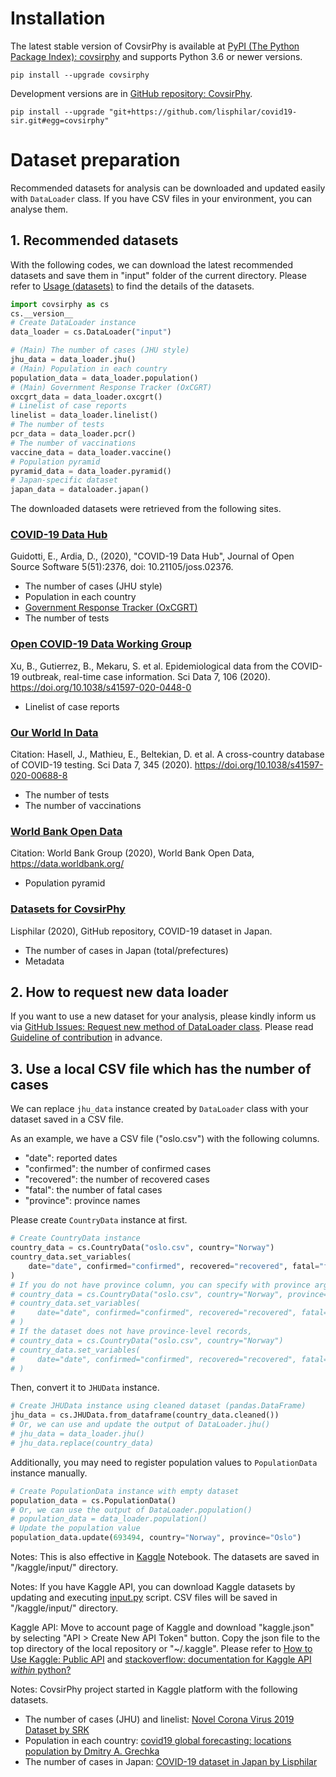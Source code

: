 # Installation
The latest stable version of CovsirPhy is available at [PyPI (The Python Package Index): covsirphy](https://pypi.org/project/covsirphy/) and supports Python 3.6 or newer versions.

```
pip install --upgrade covsirphy
```

Development versions are in [GitHub repository: CovsirPhy](https://github.com/lisphilar/covid19-sir).

```
pip install --upgrade "git+https://github.com/lisphilar/covid19-sir.git#egg=covsirphy"
```

# Dataset preparation
Recommended datasets for analysis can be downloaded and updated easily with `DataLoader` class. If you have CSV files in your environment, you can analyse them.

## 1. Recommended datasets
With the following codes,  we can download the latest recommended datasets and save them in "input" folder of the current directory. Please refer to [Usage (datasets)](https://lisphilar.github.io/covid19-sir/usage_dataset.html) to find the details of the datasets.

```Python
import covsirphy as cs
cs.__version__
# Create DataLoader instance
data_loader = cs.DataLoader("input")
```

```Python
# (Main) The number of cases (JHU style)
jhu_data = data_loader.jhu()
# (Main) Population in each country
population_data = data_loader.population()
# (Main) Government Response Tracker (OxCGRT)
oxcgrt_data = data_loader.oxcgrt()
# Linelist of case reports
linelist = data_loader.linelist()
# The number of tests
pcr_data = data_loader.pcr()
# The number of vaccinations
vaccine_data = data_loader.vaccine()
# Population pyramid
pyramid_data = data_loader.pyramid()
# Japan-specific dataset
japan_data = dataloader.japan()
```

The downloaded datasets were retrieved from the following sites.

### [COVID-19 Data Hub](https://covid19datahub.io/)
Guidotti, E., Ardia, D., (2020), "COVID-19 Data Hub", Journal of Open Source Software 5(51):2376, doi: 10.21105/joss.02376.

- The number of cases (JHU style)
- Population in each country
- [Government Response Tracker (OxCGRT)](https://github.com/OxCGRT/covid-policy-tracker)
- The number of tests

### [Open COVID-19 Data Working Group](https://github.com/beoutbreakprepared/nCoV2019)
Xu, B., Gutierrez, B., Mekaru, S. et al. Epidemiological data from the COVID-19 outbreak, real-time case information. Sci Data 7, 106 (2020). https://doi.org/10.1038/s41597-020-0448-0

- Linelist of case reports

### [Our World In Data](https://github.com/owid/covid-19-data/tree/master/public/data)
Citation: Hasell, J., Mathieu, E., Beltekian, D. et al. A cross-country database of COVID-19 testing. Sci Data 7, 345 (2020). https://doi.org/10.1038/s41597-020-00688-8

- The number of tests
- The number of vaccinations

### [World Bank Open Data](https://data.worldbank.org/)
Citation: World Bank Group (2020), World Bank Open Data, https://data.worldbank.org/

- Population pyramid

### [Datasets for CovsirPhy](https://github.com/lisphilar/covid19-sir/tree/master/data)
Lisphilar (2020), GitHub repository, COVID-19 dataset in Japan.  

- The number of cases in Japan (total/prefectures)
- Metadata

## 2. How to request new data loader
If you want to use a new dataset for your analysis, please kindly inform us via [GitHub Issues: Request new method of DataLoader class](https://github.com/lisphilar/covid19-sir/issues/new/?template=request-new-method-of-dataloader-class.md). Please read [Guideline of contribution](https://lisphilar.github.io/covid19-sir/CONTRIBUTING.html) in advance.

## 3. Use a local CSV file which has the number of cases
We can replace `jhu_data` instance created by `DataLoader` class with your dataset saved in a CSV file.

As an example, we have a CSV file ("oslo.csv") with the following columns.

- "date": reported dates
- "confirmed": the number of confirmed cases
- "recovered": the number of recovered cases
- "fatal": the number of fatal cases
- "province": province names

Please create `CountryData` instance at first.

```Python
# Create CountryData instance
country_data = cs.CountryData("oslo.csv", country="Norway")
country_data.set_variables(
    date="date", confirmed="confirmed", recovered="recovered", fatal="fatal", province="province",
)
# If you do not have province column, you can specify with province argument
# country_data = cs.CountryData("oslo.csv", country="Norway", province="Oslo")
# country_data.set_variables(
#     date="date", confirmed="confirmed", recovered="recovered", fatal="fatal",
# )
# If the dataset does not have province-level records,
# country_data = cs.CountryData("oslo.csv", country="Norway")
# country_data.set_variables(
#     date="date", confirmed="confirmed", recovered="recovered", fatal="fatal",
# )
```

Then, convert it to `JHUData` instance.

```Python
# Create JHUData instance using cleaned dataset (pandas.DataFrame)
jhu_data = cs.JHUData.from_dataframe(country_data.cleaned())
# Or, we can use and update the output of DataLoader.jhu()
# jhu_data = data_loader.jhu()
# jhu_data.replace(country_data)
```

Additionally, you may need to register population values to `PopulationData` instance manually.

```Python
# Create PopulationData instance with empty dataset
population_data = cs.PopulationData()
# Or, we can use the output of DataLoader.population()
# population_data = data_loader.population()
# Update the population value
population_data.update(693494, country="Norway", province="Oslo")
```

Notes:
This is also effective in [Kaggle](https://www.kaggle.com/) Notebook. The datasets are saved in "/kaggle/input/" directory.

Notes:
If you have Kaggle API, you can download Kaggle datasets by updating and executing [input.py](https://github.com/lisphilar/covid19-sir/blob/master/input.py) script. CSV files will be saved in "/kaggle/input/" directory.

Kaggle API: Move to account page of Kaggle and download "kaggle.json" by selecting "API > Create New API Token" button. Copy the json file to the top directory of the local repository or "~/.kaggle". Please refer to [How to Use Kaggle: Public API](https://www.kaggle.com/docs/api) and [stackoverflow: documentation for Kaggle API *within* python?](https://stackoverflow.com/questions/55934733/documentation-for-kaggle-api-within-python#:~:text=Here%20are%20the%20steps%20involved%20in%20using%20the%20Kaggle%20API%20from%20Python.&text=Go%20to%20your%20Kaggle%20account,json%20will%20be%20downloaded)

Notes:
CovsirPhy project started in Kaggle platform with the following datasets.

- The number of cases (JHU) and linelist: [Novel Corona Virus 2019 Dataset by SRK](https://www.kaggle.com/sudalairajkumar/novel-corona-virus-2019-dataset)
- Population in each country:  [covid19 global forecasting: locations population by Dmitry A. Grechka](https://www.kaggle.com/dgrechka/covid19-global-forecasting-locations-population)
- The number of cases in Japan: [COVID-19 dataset in Japan by Lisphilar](https://www.kaggle.com/lisphilar/covid19-dataset-in-japan)

